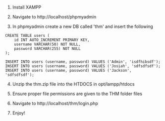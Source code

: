 1. Install XAMPP

2. Navigate to http://localhost/phpmyadmin

3. In phpmyadmin create a new DB called 'thm' and insert the following
```
CREATE TABLE users (
    id INT AUTO_INCREMENT PRIMARY KEY,
    username VARCHAR(50) NOT NULL,
    password VARCHAR(255) NOT NULL
);

INSERT INTO users (username, password) VALUES ('Admin', 'isdfhibsdf');
INSERT INTO users (username, password) VALUES ('Josiah', 'sdfsdfsdf');
INSERT INTO users (username, password) VALUES ('Jackson', 'sdfsdfsdf');
```
4. Unzip the thm.zip file into the HTDOCS in opt/lampp/htdocs

5. Ensure proper file permissions are given to the THM folder files

6. Navigate to http://localhost/thm/login.php

7. Enjoy!
